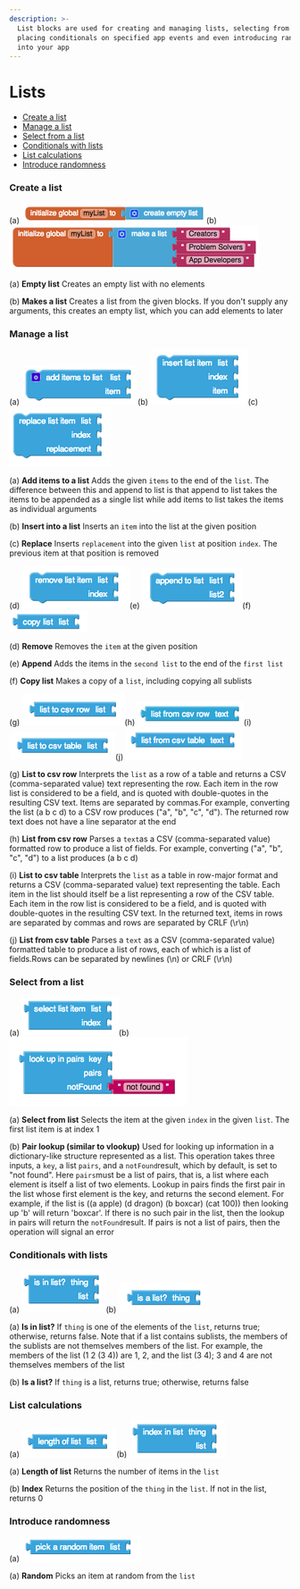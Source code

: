 ```yaml
---
description: >-
  List blocks are used for creating and managing lists, selecting from a list,
  placing conditionals on specified app events and even introducing randomness
  into your app
---
```


# Lists

* [Create a list](lists.md#create-a-list)
* [Manage a list](lists.md#manage-a-list)
* [Select from a list](lists.md#select-from-a-list)
* [Conditionals with lists](lists.md#conditionals-with-lists)
* [List calculations](lists.md#list-calculations)
* [Introduce randomness](lists.md#introduce-randomness)

### Create a list

\(a\) ![](../../../.gitbook/assets/list-block-1.png)\(b\)![](../../../.gitbook/assets/list-block-2.png)

\(a\) **Empty list** Creates an empty list with no elements

\(b\) **Makes a list** Creates a list from the given blocks. If you don't supply any arguments, this creates an empty list, which you can add elements to later

### Manage a list

\(a\) ![](../../../.gitbook/assets/list-block-3.png)\(b\) ![](../../../.gitbook/assets/list-block-10.png)\(c\) ![](../../../.gitbook/assets/list-block-11.png)

\(a\) **Add items to a list** Adds the given `items` to the end of the `list`. The difference between this and append to list is that append to list takes the items to be appended as a single list while add items to list takes the items as individual arguments

\(b\) **Insert into a list** Inserts an `item` into the list at the given position

\(c\) **Replace** Inserts `replacement` into the given `list` at position `index`. The previous item at that position is removed

\(d\) ![](../../../.gitbook/assets/list-block-12.png)\(e\) ![](../../../.gitbook/assets/list-block-14.png)\(f\) ![](../../../.gitbook/assets/list-block-13.png)

\(d\) **Remove** Removes the `item` at the given position

\(e\) **Append** Adds the items in the `second list` to the end of the `first list`

\(f\) **Copy list** Makes a copy of a `list`, including copying all sublists

\(g\) ![](../../../.gitbook/assets/list-block-17.png)\(h\) ![](../../../.gitbook/assets/list-block-18.png)\(i\) ![](../../../.gitbook/assets/list-block-19.png)\(j\) ![](../../../.gitbook/assets/list-block-20.png)

\(g\) **List to csv row** Interprets the `list` as a row of a table and returns a CSV \(comma-separated value\) text representing the row. Each item in the row list is considered to be a field, and is quoted with double-quotes in the resulting CSV text. Items are separated by commas.For example, converting the list \(a b c d\) to a CSV row produces \("a", "b", "c", "d"\). The returned row text does not have a line separator at the end

\(h\) **List from csv row** Parses a `text`as a CSV \(comma-separated value\) formatted row to produce a list of fields. For example, converting \("a", "b", "c", "d"\) to a list produces \(a b c d\)

\(i\) **List to csv table** Interprets the `list` as a table in row-major format and returns a CSV \(comma-separated value\) text representing the table. Each item in the list should itself be a list representing a row of the CSV table. Each item in the row list is considered to be a field, and is quoted with double-quotes in the resulting CSV text. In the returned text, items in rows are separated by commas and rows are separated by CRLF \(\r\n\)

\(j\) **List from csv table** Parses a `text` as a CSV \(comma-separated value\) formatted table to produce a list of rows, each of which is a list of fields.Rows can be separated by newlines \(\n\) or CRLF \(\r\n\)

### Select from a list

\(a\) ![](../../../.gitbook/assets/list-block-9.png)\(b\) ![](../../../.gitbook/assets/list-block-16.png)

\(a\) **Select from list** Selects the item at the given `index` in the given `list`. The first list item is at index 1

\(b\) **Pair lookup \(similar to vlookup\)** Used for looking up information in a dictionary-like structure represented as a list. This operation takes three inputs, a `key`, a list `pairs`, and a `notFound`result, which by default, is set to "not found". Here `pairs`must be a list of pairs, that is, a list where each element is itself a list of two elements. Lookup in pairs finds the first pair in the list whose first element is the key, and returns the second element. For example, if the list is \(\(a apple\) \(d dragon\) \(b boxcar\) \(cat 100\)\) then looking up 'b' will return 'boxcar'. If there is no such pair in the list, then the lookup in pairs will return the `notFound`result. If pairs is not a list of pairs, then the operation will signal an error

### Conditionals with lists

\(a\) ![](../../../.gitbook/assets/list-block-5.png)\(b\) ![](../../../.gitbook/assets/list-block-15.png)

\(a\) **Is in list?** If `thing` is one of the elements of the `list`, returns true; otherwise, returns false. Note that if a list contains sublists, the members of the sublists are not themselves members of the list. For example, the members of the list \(1 2 \(3 4\)\) are 1, 2, and the list \(3 4\); 3 and 4 are not themselves members of the list

\(b\) **Is a list?** If `thing` is a list, returns true; otherwise, returns false

### List calculations

\(a\) ![](../../../.gitbook/assets/list-block-6.png)\(b\) ![](../../../.gitbook/assets/list-block-8.png)

\(a\) **Length of list** Returns the number of items in the `list`

\(b\) **Index** Returns the position of the `thing` in the `list`. If not in the list, returns 0

### Introduce randomness

\(a\)![](../../../.gitbook/assets/list-block-7.png)

\(a\) **Random** Picks an item at random from the `list`

